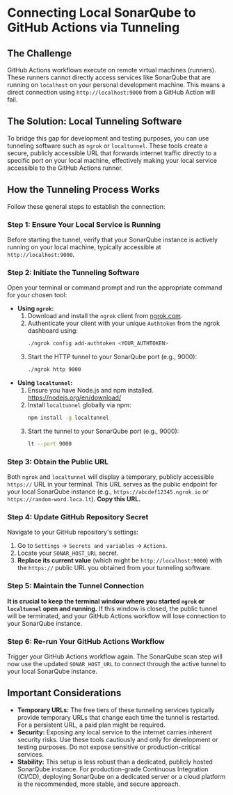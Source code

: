 # Connecting Local SonarQube to GitHub Actions via Tunneling

## The Challenge

GitHub Actions workflows execute on remote virtual machines (runners). These runners cannot directly access services like SonarQube that are running on `localhost` on your personal development machine. This means a direct connection using `http://localhost:9000` from a GitHub Action will fail.

## The Solution: Local Tunneling Software

To bridge this gap for development and testing purposes, you can use tunneling software such as `ngrok` or `localtunnel`. These tools create a secure, publicly accessible URL that forwards internet traffic directly to a specific port on your local machine, effectively making your local service accessible to the GitHub Actions runner.

## How the Tunneling Process Works

Follow these general steps to establish the connection:

### Step 1: Ensure Your Local Service is Running

Before starting the tunnel, verify that your SonarQube instance is actively running on your local machine, typically accessible at `http://localhost:9000`.

### Step 2: Initiate the Tunneling Software

Open your terminal or command prompt and run the appropriate command for your chosen tool:

* **Using `ngrok`:**
    1.  Download and install the `ngrok` client from [ngrok.com](https://ngrok.com/).
    2.  Authenticate your client with your unique `Authtoken` from the ngrok dashboard using:
        ```bash
        ./ngrok config add-authtoken <YOUR_AUTHTOKEN>
        ```
    3.  Start the HTTP tunnel to your SonarQube port (e.g., 9000):
        ```bash
        ./ngrok http 9000
        ```
* **Using `localtunnel`:**
    1.  Ensure you have Node.js and npm installed. https://nodejs.org/en/download/
    2.  Install `localtunnel` globally via npm:
        ```bash
        npm install -g localtunnel
        ```
    3.  Start the tunnel to your SonarQube port (e.g., 9000):
        ```bash
        lt --port 9000
        ```

### Step 3: Obtain the Public URL

Both `ngrok` and `localtunnel` will display a temporary, publicly accessible `https://` URL in your terminal. This URL serves as the public endpoint for your local SonarQube instance (e.g., `https://abcdef12345.ngrok.io` or `https://random-word.loca.lt`). **Copy this URL.**

### Step 4: Update GitHub Repository Secret

Navigate to your GitHub repository's settings:
1.  Go to `Settings` -> `Secrets and variables` -> `Actions`.
2.  Locate your `SONAR_HOST_URL` secret.
3.  **Replace its current value** (which might be `http://localhost:9000`) with the `https://` public URL you obtained from your tunneling software.

### Step 5: Maintain the Tunnel Connection

**It is crucial to keep the terminal window where you started `ngrok` or `localtunnel` open and running.** If this window is closed, the public tunnel will be terminated, and your GitHub Actions workflow will lose connection to your SonarQube instance.

### Step 6: Re-run Your GitHub Actions Workflow

Trigger your GitHub Actions workflow again. The SonarQube scan step will now use the updated `SONAR_HOST_URL` to connect through the active tunnel to your local SonarQube instance.

## Important Considerations

* **Temporary URLs:** The free tiers of these tunneling services typically provide temporary URLs that change each time the tunnel is restarted. For a persistent URL, a paid plan might be required.
* **Security:** Exposing any local service to the internet carries inherent security risks. Use these tools cautiously and only for development or testing purposes. Do not expose sensitive or production-critical services.
* **Stability:** This setup is less robust than a dedicated, publicly hosted SonarQube instance. For production-grade Continuous Integration (CI/CD), deploying SonarQube on a dedicated server or a cloud platform is the recommended, more stable, and secure approach.